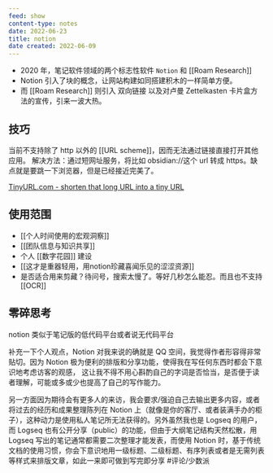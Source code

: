 ```yaml
---
feed: show
content-type: notes
date: 2022-06-23
title: notion
date created: 2022-06-09
---
```

- 2020 年，笔记软件领域的两个标志性软件 `Notion` 和 [[Roam Research]]
 - Notion 引入了块的概念，让网站构建如同搭建积木的一样简单方便。
 - 而 [[Roam Research]] 则引入 双向链接 以及对卢曼 Zettelkasten 卡片盒方法的宣传，引来一波大热。

## 技巧

当前不支持除了 http 以外的 [[URL scheme]]，因而无法通过链接直接打开其他应用。
解决方法：通过短网址服务，将比如 obsidian://这个 url 转成 https。缺点就是要跳一下浏览器，但是已经接近完美了。

[TinyURL.com - shorten that long URL into a tiny URL](https://tinyurl.com/app/myurls)

## 使用范围

- [[个人时间使用的宏观洞察]]
- [[团队信息与知识共享]]
- 个人 [[数字花园]] 建设
- [[这才是重器轻用，用notion珍藏喜闻乐见的涩涩资源]]
- 是否适合用来剪藏？待问号，搜索太慢了。等好几秒怎么能忍。而且也不支持 [[OCR]]

## 零碎思考

notion 类似于笔记版的低代码平台或者说无代码平台

补充一下个人观点，Notion 对我来说的确就是 QQ 空间，我觉得作者形容得非常贴切。因为 Notion 极为便利的排版和分享功能，使得我在写任何东西时都会下意识地考虑访客的观感， 这让我不得不用心斟酌自己的字词是否恰当，是否便于读者理解，可能或多或少也提高了自己的写作能力。

另一方面因为期待会有更多人的来访，我会要求/强迫自己去输出更多内容，或者将过去的经历和成果整理陈列在 Notion 上（就像是你的客厅、或者装满手办的柜子），这种动力是使用私人笔记所无法获得的。另外虽然我也是 Logseq 的用户，而 Logseq 也有公开分享（public）的功能，但由于大纲笔记结构天然松散，用 Logseq 写出的笔记通常都需要二次整理才能发表，而使用 Notion 时，基于传统文档的使用习惯，你会下意识地用一级标题、二级标题、有序列表或者是无需列表等样式来排版文章，如此一来即可做到写完即分享 #评论/少数派
